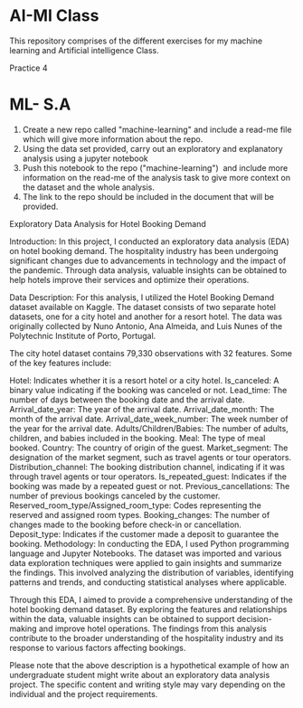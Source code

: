 # AI-Ml Class
This repository comprises of the different exercises for my machine learning and Artificial intelligence Class.



Practice 4
# ML- S.A

1. Create a new repo called "machine-learning" and include a read-me file which will give more information about the repo.
2. Using the data set provided, carry out an exploratory and explanatory analysis using a jupyter notebook
3. Push this notebook to the repo ("machine-learning")  and include more information on the read-me of 
   the analysis task to give more context on the dataset and the whole analysis.
4. The link to the repo should be included in the document that will be provided.



Exploratory Data Analysis for Hotel Booking Demand

Introduction:
In this project, I conducted an exploratory data analysis (EDA) on hotel booking demand. The hospitality industry has been undergoing significant changes due to advancements in technology and the impact of the pandemic. Through data analysis, valuable insights can be obtained to help hotels improve their services and optimize their operations.

Data Description:
For this analysis, I utilized the Hotel Booking Demand dataset available on Kaggle. The dataset consists of two separate hotel datasets, one for a city hotel and another for a resort hotel. The data was originally collected by Nuno Antonio, Ana Almeida, and Luis Nunes of the Polytechnic Institute of Porto, Portugal.

The city hotel dataset contains 79,330 observations with 32 features. Some of the key features include:

Hotel: Indicates whether it is a resort hotel or a city hotel.
Is_canceled: A binary value indicating if the booking was canceled or not.
Lead_time: The number of days between the booking date and the arrival date.
Arrival_date_year: The year of the arrival date.
Arrival_date_month: The month of the arrival date.
Arrival_date_week_number: The week number of the year for the arrival date.
Adults/Children/Babies: The number of adults, children, and babies included in the booking.
Meal: The type of meal booked.
Country: The country of origin of the guest.
Market_segment: The designation of the market segment, such as travel agents or tour operators.
Distribution_channel: The booking distribution channel, indicating if it was through travel agents or tour operators.
Is_repeated_guest: Indicates if the booking was made by a repeated guest or not.
Previous_cancellations: The number of previous bookings canceled by the customer.
Reserved_room_type/Assigned_room_type: Codes representing the reserved and assigned room types.
Booking_changes: The number of changes made to the booking before check-in or cancellation.
Deposit_type: Indicates if the customer made a deposit to guarantee the booking.
Methodology:
In conducting the EDA, I used Python programming language and Jupyter Notebooks. The dataset was imported and various data exploration techniques were applied to gain insights and summarize the findings. This involved analyzing the distribution of variables, identifying patterns and trends, and conducting statistical analyses where applicable.


Through this EDA, I aimed to provide a comprehensive understanding of the hotel booking demand dataset. By exploring the features and relationships within the data, valuable insights can be obtained to support decision-making and improve hotel operations. The findings from this analysis contribute to the broader understanding of the hospitality industry and its response to various factors affecting bookings.

Please note that the above description is a hypothetical example of how an undergraduate student might write about an exploratory data analysis project. The specific content and writing style may vary depending on the individual and the project requirements.

